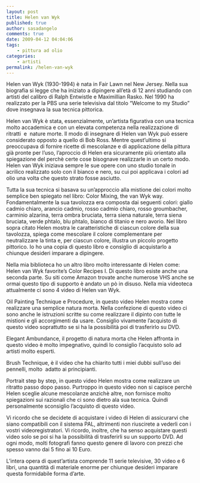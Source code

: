 ```yaml
---
layout: post
title: Helen van Wyk
published: true
author: sasadangelo
comments: true
date: 2009-04-12 04:04:06
tags:
    - pittura ad olio
categories:
    - artisti
permalink: /helen-van-wyk
---
```




  Helen van Wyk (1930-1994) è nata in Fair Lawn nel New Jersey. Nella sua biografia si legge che ha iniziato a dipingere all&#8217;età di 12 anni studiando con artisti del calibro di Ralph Entwistle e Maximillian Rasko. Nel 1990 ha realizzato per la PBS una serie televisiva dal titolo &#8220;Welcome to my Studio&#8221; dove insegnava la sua tecnica pittorica. 



  Helen van Wyk è stata, essenzialmente, un&#8217;artista figurativa con una tecnica molto accademica e con un elevata competenza nella realizzazione di ritratti  e  nature morte. Il modo di insegnare di Helen van Wyk può essere considerato opposto a quello di Bob Ross. Mentre quest&#8217;ultimo si preoccupava di fornire ricette di mescolanze e di applicazione della pittura già pronte per l&#8217;uso, l&#8217;aproccio di Helen era sicuramente più orientato alla spiegazione del perchè certe cose bisognave realizzarle in un certo modo. Helen van Wyk iniziava sempre le sue opere con uno studio tonale in acrilico realizzato solo con il bianco e nero, su cui poi applicava i colori ad olio una volta che questo strato fosse asciutto.



  Tutta la sua tecnica si basava su un&#8217;approccio alla mistione dei colori molto semplice ben spiegato nel libro: Color Mixing, the van Wyk way. Fondamentalmente la sua tavolozza era composta dai seguenti colori: giallo cadmio chiaro, arancio cadmio, rosso cadmio chiaro, rosso groumbacher, carminio alzarina, terra ombra bruciata, terra siena naturale, terra siena bruciata, verde phtalo, blu phtalo, bianco di titanio e nero avorio. Nel libro sopra citato Helen mostra le caratteristiche di ciascun colore della sua tavolozza, spiega come mescolare il colore complementare per neutralizzare la tinta e, per ciascun colore, illustra un piccolo progetto pittorico. Io ho una copia di questo libro e consiglio di acquistarlo a chiunque desideri imparare a dipingere.



  Nella mia biblioteca ho un altro libro molto interessante di Helen come: Helen van Wyk favorite&#8217;s Color Recipes I. Di questo libro esiste anche una seconda parte. Su siti come Amazon trovate anche numerose VHS anche se ormai questo tipo di supporto è andato un pò in disuso. Nella mia videoteca attualmente ci sono 4 video di Helen van Wyk.



  Oil Painting Technique e Procedure, in questo video Helen mostra come realizzare una semplice natura morta. Nella confezione di questo video ci sono anche le istruzioni scritte su come realizzare il dipinto con tutte le mistioni e gli accorgimenti da usare. Consiglio vivamente l&#8217;acquisto di questo video soprattutto se si ha la possibilità poi di trasferirlo su DVD.


  Elegant Ambundance, il progetto di natura morta che Helen affronta in questo video è molto impegnativo, quindi lo consiglio l&#8217;acquisto solo ad artisti molto esperti.


  Brush Technique, è il video che ha chiarito tutti i miei dubbi sull&#8217;uso dei pennelli, molto  adatto ai principianti.


  Portrait step by step, in questo video Helen mostra come realizzare un ritratto passo dopo passo. Purtroppo in questo video non si capisce perchè Helen sceglie alcune mescolanze anzichè altre, non fornisce molto spiegazioni sui razionali che ci sono dietro ala sua tecnica. Quindi personalmente sconsiglio l&#8217;acquisto di questo video.



  Vi ricordo che se decidete di acquistare i video di Helen di assicurarvi che siano compatibili con il sistema PAL, altrimenti non riuscirete a vederli con i vostri videoregistratori. Vi ricordo, inoltre, che ha senso acquistare questi video solo se poi si ha la possibilità di trasferirli su un supporto DVD. Ad ogni modo, molti fotografi fanno questo genere di lavoro con prezzi che spesso vanno dai 5 fino ai 10 Euro.



  L&#8217;intera opera di quest&#8217;artista comprende 11 serie televisive, 30 video e 6 libri, una quantità di materiale enorme per chiunque desideri imparare questa formidabile forma d&#8217;arte.
